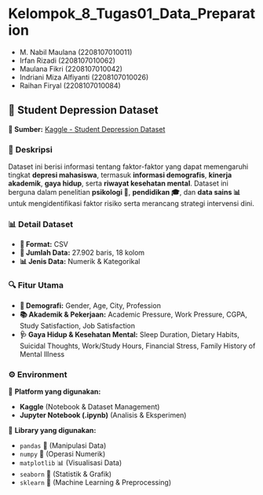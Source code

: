 # Kelompok_8_Tugas01_Data_Preparation

- M. Nabil Maulana 		      (2208107010011)
- Irfan Rizadi 			        (2208107010062)
- Maulana Fikri			        (2208107010042)
- Indriani Miza Alfiyanti 	(2208107010026)
- Raihan Firyal			        (2208107010084) 

## 📌 **Student Depression Dataset**  

**📂 Sumber:** [Kaggle - Student Depression Dataset](https://www.kaggle.com/datasets/hopesb/student-depression-dataset/data)  

### 📝 **Deskripsi**  
Dataset ini berisi informasi tentang faktor-faktor yang dapat memengaruhi tingkat **depresi mahasiswa**, termasuk **informasi demografis**, **kinerja akademik**, **gaya hidup**, serta **riwayat kesehatan mental**. Dataset ini berguna dalam penelitian **psikologi 🧠**, **pendidikan 🎓**, dan **data sains 📊** untuk mengidentifikasi faktor risiko serta merancang strategi intervensi dini.  

### 📊 **Detail Dataset**  
- **📁 Format:** CSV  
- **📌 Jumlah Data:** 27.902 baris, 18 kolom  
- **📊 Jenis Data:** Numerik & Kategorikal  

### 🔍 **Fitur Utama**  
- **👥 Demografi:** Gender, Age, City, Profession  
- **📚 Akademik & Pekerjaan:** Academic Pressure, Work Pressure, CGPA, Study Satisfaction, Job Satisfaction  
- **🩺 Gaya Hidup & Kesehatan Mental:** Sleep Duration, Dietary Habits, Suicidal Thoughts, Work/Study Hours, Financial Stress, Family History of Mental Illness  

### ⚙️ **Environment**  
📌 **Platform yang digunakan:**  
- **Kaggle** (Notebook & Dataset Management)  
- **Jupyter Notebook (.ipynb)** (Analisis & Eksperimen)  

📌 **Library yang digunakan:**  
- `pandas` 🐼 (Manipulasi Data)  
- `numpy` 🔢 (Operasi Numerik)  
- `matplotlib` 📊 (Visualisasi Data)  
- `seaborn` 🎨 (Statistik & Grafik)  
- `sklearn` 🤖 (Machine Learning & Preprocessing)  

